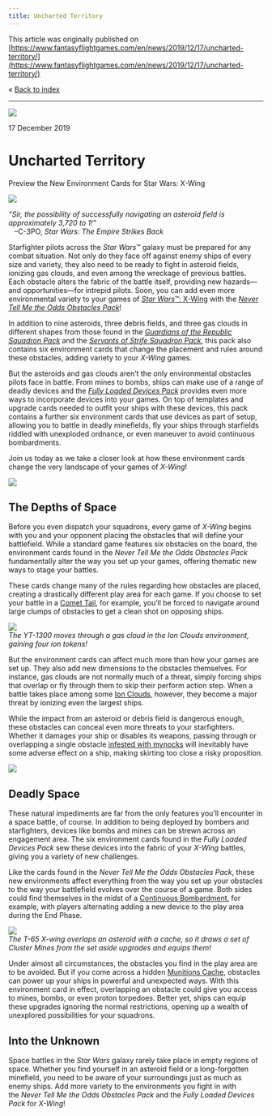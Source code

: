 ```yaml
---
title: Uncharted Territory
---
```


This article was originally published on [https://www.fantasyflightgames.com/en/news/2019/12/17/uncharted-territory/](https://www.fantasyflightgames.com/en/news/2019/12/17/uncharted-territory/)

&laquo; [Back to index](../index.md)

---

![](e0ceeeea756bb9129b1352faa86b293a.jpg)

17 December 2019

Uncharted Territory
===================

Preview the New Environment Cards for Star Wars: X-Wing

![](ff45e7e9cd2fa513bf800ec939b2ee3b.png)

_“Sir, the possibility of successfully navigating an asteroid field is approximately 3,720 to 1!”_  
   –C-3PO, _Star Wars: The Empire Strikes Back_

Starfighter pilots across the _Star Wars_™ galaxy must be prepared for any combat situation. Not only do they face off against enemy ships of every size and variety, they also need to be ready to fight in asteroid fields, ionizing gas clouds, and even among the wreckage of previous battles. Each obstacle alters the fabric of the battle itself, providing new hazards—and opportunities—for intrepid pilots. Soon, you can add even more environmental variety to your games of [_Star Wars_™: X-Wing](https://www.fantasyflightgames.com/en/products/x-wing-second-edition/) with the _[Never Tell Me the Odds Obstacles Pack](https://www.fantasyflightgames.com/en/products/x-wing-second-edition/products/never-tell-me-odds-obstacles-pack/)_!

In addition to nine asteroids, three debris fields, and three gas clouds in different shapes from those found in the _[Guardians of the Republic Squadron Pack](https://www.fantasyflightgames.com/en/products/x-wing-second-edition/products/guardians-republic-squadron-pack/)_ and the _[Servants of Strife Squadron Pack](https://www.fantasyflightgames.com/en/products/x-wing-second-edition/products/servants-strife-squadron-pack/)_, this pack also contains six environment cards that change the placement and rules around these obstacles, adding variety to your _X-Wing_ games.

But the asteroids and gas clouds aren’t the only environmental obstacles pilots face in battle. From mines to bombs, ships can make use of a range of deadly devices and the _[Fully Loaded Devices Pack](https://www.fantasyflightgames.com/en/products/x-wing-second-edition/products/fully-loaded-devices-pack/)_ provides even more ways to incorporate devices into your games. On top of templates and upgrade cards needed to outfit your ships with these devices, this pack contains a further six environment cards that use devices as part of setup, allowing you to battle in deadly minefields, fly your ships through starfields riddled with unexploded ordnance, or even maneuver to avoid continuous bombardments.

Join us today as we take a closer look at how these environment cards change the very landscape of your games of _X-Wing_!

![](cab249fbf003809babcfe2589dd453a6.png)

The Depths of Space
-------------------

Before you even dispatch your squadrons, every game of _X-Wing_ begins with you and your opponent placing the obstacles that will define your battlefield. While a standard game features six obstacles on the board, the environment cards found in the _Never Tell Me the Odds Obstacles Pack_ fundamentally alter the way you set up your games, offering thematic new ways to stage your battles.

These cards change many of the rules regarding how obstacles are placed, creating a drastically different play area for each game. If you choose to set your battle in a [Comet Tail,](0190ac8f7b90f70b2ae77c2d6b02dc3a.png) for example, you’ll be forced to navigate around large clumps of obstacles to get a clean shot on opposing ships.

![](f31e020772d7088aee99b429f2ce2216.jpg)  
_The YT-1300 moves through a gas cloud in the Ion Clouds environment, gaining four ion tokens!_

But the environment cards can affect much more than how your games are set up. They also add new dimensions to the obstacles themselves. For instance, gas clouds are not normally much of a threat, simply forcing ships that overlap or fly through them to skip their perform action step. When a battle takes place among some [Ion Clouds,](03e6624d93d7f54922be40c3e24e90d2.png) however, they become a major threat by ionizing even the largest ships.

While the impact from an asteroid or debris field is dangerous enough, these obstacles can conceal even more threats to your starfighters. Whether it damages your ship or disables its weapons, passing through or overlapping a single obstacle [infested with mynocks](f7b986f19e0245d06c3e6ed6700a3925.png) will inevitably have some adverse effect on a ship, making skirting too close a risky proposition.

![](2871f7a05799f6ec45f7ec9ea20dd4f9.png)

Deadly Space
------------

These natural impediments are far from the only features you’ll encounter in a space battle, of course. In addition to being deployed by bombers and starfighters, devices like bombs and mines can be strewn across an engagement area. The six environment cards found in the _Fully Loaded Devices Pack_ sew these devices into the fabric of your _X-Wing_ battles, giving you a variety of new challenges.

Like the cards found in the _Never Tell Me the Odds Obstacles Pack_, these new environments affect everything from the way you set up your obstacles to the way your battlefield evolves over the course of a game. Both sides could find themselves in the midst of a [Continuous Bombardment,](34d58c241bfd733cab3270dcddd304a7.png) for example, with players alternating adding a new device to the play area during the End Phase.

![](5ab94cf1d8ab9f5c5a671c327d2f295e.jpg)  
_The T-65 X-wing overlaps an asteroid with a cache, so it draws a set of Cluster Mines from the set aside upgrades and equips them!_

Under almost all circumstances, the obstacles you find in the play area are to be avoided. But if you come across a hidden [Munitions Cache,](5ac7b42f999ab2287d427effde46271a.png) obstacles can power up your ships in powerful and unexpected ways. With this environment card in effect, overlapping an obstacle could give you access to mines, bombs, or even proton torpedoes. Better yet, ships can equip these upgrades ignoring the normal restrictions, opening up a wealth of unexplored possibilities for your squadrons.

Into the Unknown
----------------

Space battles in the _Star Wars_ galaxy rarely take place in empty regions of space. Whether you find yourself in an asteroid field or a long-forgotten minefield, you need to be aware of your surroundings just as much as enemy ships. Add more variety to the environments you fight in with the _Never Tell Me the Odds Obstacles Pack_ and the _Fully Loaded Devices Pack_ for _X-Wing_!